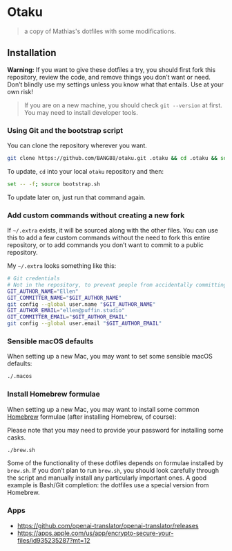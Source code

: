 # Otaku

> a copy of Mathias's dotfiles with some modifications.

## Installation

**Warning:** If you want to give these dotfiles a try, you should first fork this repository, review the code, and remove things you don’t want or need. Don’t blindly use my settings unless you know what that entails. Use at your own risk!

> If you are on a new machine, you should check `git --version` at first. You may need to install developer tools.

### Using Git and the bootstrap script

You can clone the repository wherever you want.

```bash
git clone https://github.com/BANG88/otaku.git .otaku && cd .otaku && source bootstrap.sh
```

To update, `cd` into your local `otaku` repository and then:

```bash
set -- -f; source bootstrap.sh
```

To update later on, just run that command again.

### Add custom commands without creating a new fork

If `~/.extra` exists, it will be sourced along with the other files. You can use this to add a few custom commands without the need to fork this entire repository, or to add commands you don’t want to commit to a public repository.

My `~/.extra` looks something like this:

```bash
# Git credentials
# Not in the repository, to prevent people from accidentally committing under my name
GIT_AUTHOR_NAME="Ellen"
GIT_COMMITTER_NAME="$GIT_AUTHOR_NAME"
git config --global user.name "$GIT_AUTHOR_NAME"
GIT_AUTHOR_EMAIL="ellen@puffin.studio"
GIT_COMMITTER_EMAIL="$GIT_AUTHOR_EMAIL"
git config --global user.email "$GIT_AUTHOR_EMAIL"
```

### Sensible macOS defaults

When setting up a new Mac, you may want to set some sensible macOS defaults:

```bash
./.macos
```

### Install Homebrew formulae

When setting up a new Mac, you may want to install some common [Homebrew](https://brew.sh/) formulae (after installing Homebrew, of course):

Please note that you may need to provide your password for installing some casks.

```bash
./brew.sh
```

Some of the functionality of these dotfiles depends on formulae installed by `brew.sh`. If you don’t plan to run `brew.sh`, you should look carefully through the script and manually install any particularly important ones. A good example is Bash/Git completion: the dotfiles use a special version from Homebrew.

### Apps

- https://github.com/openai-translator/openai-translator/releases
- https://apps.apple.com/us/app/encrypto-secure-your-files/id935235287?mt=12
